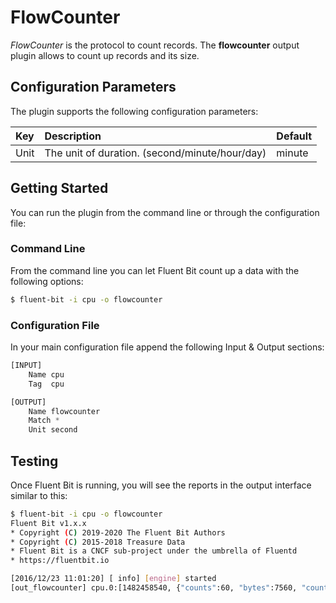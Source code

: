 # FlowCounter

_FlowCounter_ is the protocol to count records. The **flowcounter** output plugin allows to count up records and its size.

## Configuration Parameters

The plugin supports the following configuration parameters:

| Key | Description | Default |
| :--- | :--- | :--- |
| Unit | The unit of duration. \(second/minute/hour/day\) | minute |

## Getting Started

You can run the plugin from the command line or through the configuration file:

### Command Line

From the command line you can let Fluent Bit count up a data with the following options:

```bash
$ fluent-bit -i cpu -o flowcounter
```

### Configuration File

In your main configuration file append the following Input & Output sections:

```python
[INPUT]
    Name cpu
    Tag  cpu

[OUTPUT]
    Name flowcounter
    Match *
    Unit second
```

## Testing

Once Fluent Bit is running, you will see the reports in the output interface similar to this:

```bash
$ fluent-bit -i cpu -o flowcounter  
Fluent Bit v1.x.x
* Copyright (C) 2019-2020 The Fluent Bit Authors
* Copyright (C) 2015-2018 Treasure Data
* Fluent Bit is a CNCF sub-project under the umbrella of Fluentd
* https://fluentbit.io

[2016/12/23 11:01:20] [ info] [engine] started
[out_flowcounter] cpu.0:[1482458540, {"counts":60, "bytes":7560, "counts/minute":1, "bytes/minute":126 }]
```

